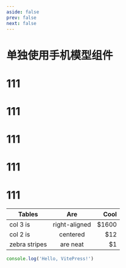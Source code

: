 ```yaml
---
aside: false
prev: false
next: false
---
```


<script setup>

</script>

# 单独使用手机模型组件
# 111
# 111
# 111
# 111
# 111

| Tables        |      Are      |  Cool |
| ------------- | :-----------: | ----: |
| col 3 is      | right-aligned | $1600 |
| col 2 is      |   centered    |   $12 |
| zebra stripes |   are neat    |    $1 |


```js
console.log('Hello, VitePress!')
```

<MobileDemoSingle />